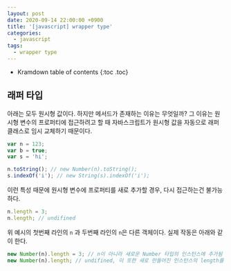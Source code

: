```yaml
---
layout: post
date: 2020-09-14 22:00:00 +0900
title: '[javascript] wrapper type'
categories:
  - javascript
tags:
  - wrapper type
---
```


* Kramdown table of contents
{:toc .toc}

## 래퍼 타입

아래는 모두 원시형 값이다. 하지만 메서드가 존재하는 이유는 무엇일까?
그 이유는 원시형 변수의 프로퍼티에 접근하려고 할 때 자바스크립트가 원시형 값을 자동으로 래퍼 클래스로 임시 교체하기 때문이다.

```js
var n = 123;
var b = true;
var s = 'hi';

n.toString(); // new Number(n).toString();
s.indexOf('i'); // new String(s).indexOf('i');
```

이런 특성 때문에 원시형 변수에 프로퍼티를 새로 추가할 경우, 다시 접근하는건 불가능하다.

```js
n.length = 3;
n.length; // undifined
```
위 예시의 첫번째 라인의 `n` 과 두번째 라인의 `n`은 다른 객체이다.
실제 작동은 아래와 같이 한다.
```js
new Number(n).length = 3; // n이 아니라 새로운 Number 타입의 인스턴스에 추가됨
new Number(n).length; // undifined, 이 또한 새로 만들어진 인스턴스의 length를 찾음
```
